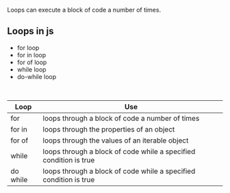 Loops can execute a block of code a number of times.

## Loops in js

- for loop
- for in loop
- for of loop
- while loop
- do-while loop

&nbsp;

| Loop     | Use                                                               |
| -------- | ----------------------------------------------------------------- |
| for      | loops through a block of code a number of times                   |
| for in   | loops through the properties of an object                         |
| for of   | loops through the values of an iterable object                    |
| while    | loops through a block of code while a specified condition is true |
| do while | loops through a block of code while a specified condition is true |

&nbsp;

&nbsp;
&nbsp;
